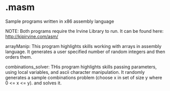 # .masm
Sample programs written in x86 assembly language

NOTE: Both programs require the Irvine Library to run. It can be found here: http://kipirvine.com/asm/

arrayManip:
  This program highlights skills working with arrays in assembly language. It generates a user specified number of random integers and then orders them.
  
combinations_solver:
  THis program highlights skills passing parameters, using local variables, and ascii character manipulation.  It randomly generates a sample combinations problem (choose x in set of size y where 0 <= x <= y). and solves it.
